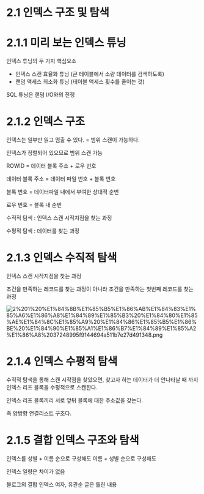 # 2.1 인덱스 구조 및 탐색

# 2.1.1 미리 보는 인덱스 튜닝

인덱스 튜닝의 두 가지 핵심요소

- 인덱스 스캔 효율화 튜닝 (큰 테이블에서 소량 데이터를 검색하도록)
- 랜덤 액세스 최소화 튜닝 (테이블 액세스 횟수를 줄이는 것)

SQL 튜닝은 랜덤 I/O와의 전쟁 

# 2.1.2 인덱스 구조

인덱스는 일부만 읽고 멈출 수 있다. = 범위 스캔이 가능하다.

인덱스가 정렬되어 있으므로 범위 스캔 가능 

ROWID = 데이터 블록 주소 + 로우 번호

데이터 블록 주소 = 데이터 파일 번호 + 블록 번호

블록 번호 = 데이터파일 내에서 부여한 상대적 순번

로우 번호 = 블록 내 순번 

수직적 탐색 : 인덱스 스캔 시작지점을 찾는 과정

수평적 탐색 : 데이터를 찾는 과정 

# 2.1.3 인덱스 수직적 탐색

인덱스 스캔 시작지점을 찾는 과정

조건을 만족하는 레코드를 찾는 과정이 아니라 조건을 만족하는 첫번째 레코드를 찾는 과정 

![2%201%20%E1%84%8B%E1%85%B5%E1%86%AB%E1%84%83%E1%85%A6%E1%86%A8%E1%84%89%E1%85%B3%20%E1%84%80%E1%85%AE%E1%84%8C%E1%85%A9%20%E1%84%86%E1%85%B5%E1%86%BE%20%E1%84%90%E1%85%A1%E1%86%B7%E1%84%89%E1%85%A2%E1%86%A8%2037248995f9144694a511b7e27d491348.png](2%201%20%E1%84%8B%E1%85%B5%E1%86%AB%E1%84%83%E1%85%A6%E1%86%A8%E1%84%89%E1%85%B3%20%E1%84%80%E1%85%AE%E1%84%8C%E1%85%A9%20%E1%84%86%E1%85%B5%E1%86%BE%20%E1%84%90%E1%85%A1%E1%86%B7%E1%84%89%E1%85%A2%E1%86%A8%2037248995f9144694a511b7e27d491348.png)

# 2.1.4 인덱스 수평적 탐색

수직적 탐색을 통해 스캔 시작점을 찾았으면, 찾고자 하는 데이터가 더 안나타날 때 까지 인덱스 리프 블록을 수평적으로 스캔한다. 

인덱스 리프 블록끼리 서로 앞뒤 블록에 대한 주소값을 갖는다. 

즉 양방향 연결리스트 구조다. 

# 2.1.5 결합 인덱스 구조와 탐색

인덱스를 성별 + 이름 순으로 구성해도 이름 + 성별 순으로 구성해도 

인덱스 일량은 차이가 없음 

블로그의 결합 인덱스 여자, 유관순 글은 틀린 내용